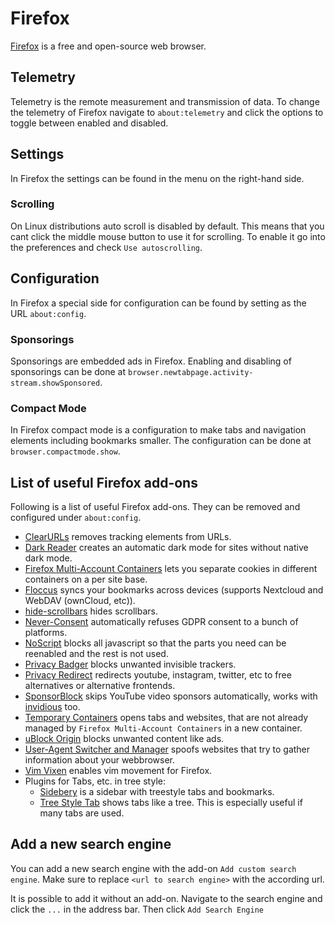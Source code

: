 # Firefox

[Firefox](https://www.mozilla.org/en-US/Firefox) is a free and open-source web
browser.

## Telemetry

Telemetry is the remote measurement and transmission of data.
To change the telemetry of Firefox navigate to `about:telemetry` and click the
options to toggle between enabled and disabled.

## Settings

In Firefox the settings can be found in the menu on the right-hand side.

### Scrolling

On Linux distributions auto scroll is disabled by default.
This means that you cant click the middle mouse button to use it for scrolling.
To enable it go into the preferences and check `Use autoscrolling`.

## Configuration

In Firefox a special side for configuration can be found by setting as the URL
`about:config`.

### Sponsorings

Sponsorings are embedded ads in Firefox.
Enabling and disabling of sponsorings can be done at
`browser.newtabpage.activity-stream.showSponsored`.

### Compact Mode

In Firefox compact mode is a configuration to make tabs and navigation elements
including bookmarks smaller.
The configuration can be done at `browser.compactmode.show`.

## List of useful Firefox add-ons

Following is a list of useful Firefox add-ons.
They can be removed and configured under `about:config`.

- [ClearURLs](https://addons.mozilla.org/en-GB/Firefox/addon/clearurls) removes
  tracking elements from URLs.
- [Dark Reader](https://addons.mozilla.org/en-GB/Firefox/addon/darkreader) creates
  an automatic dark mode for sites without native dark mode.
- [Firefox Multi-Account Containers](https://addons.mozilla.org/en-GB/Firefox/addon/multi-account-containers)
  lets you separate cookies in different containers on a per site base.
- [Floccus](https://addons.mozilla.org/en-US/Firefox/addon/floccus/) syncs your
  bookmarks across devices (supports Nextcloud and WebDAV (ownCloud, etc)).
- [hide-scrollbars](https://addons.mozilla.org/en-GB/Firefox/addon/hide-scrollbars)
  hides scrollbars.
- [Never-Consent](https://addons.mozilla.org/en-GB/Firefox/addon/never-consent)
  automatically refuses GDPR consent to a bunch of platforms.
- [NoScript](https://addons.mozilla.org/en-GB/Firefox/addon/noscript) blocks all
  javascript so that the parts you need can be reenabled and the rest is not used.
- [Privacy Badger](https://addons.mozilla.org/en-GB/Firefox/addon/privacy-badger17)
  blocks unwanted invisible trackers.
- [Privacy Redirect](https://addons.mozilla.org/en-US/Firefox/addon/privacy-redirect/)
  redirects youtube, instagram, twitter, etc to free alternatives or alternative
  frontends.
- [SponsorBlock](https://addons.mozilla.org/en-US/firefox/addon/sponsorblock/)
  skips YouTube video sponsors automatically, works with
  [invidious](./invidious.md) too.
- [Temporary Containers](https://addons.mozilla.org/en-GB/Firefox/addon/temporary-containers)
  opens tabs and websites, that are not already managed by
  `Firefox Multi-Account Containers` in a new container.
- [uBlock Origin](https://addons.mozilla.org/en-GB/Firefox/addon/ublock-origin)
  blocks unwanted content like ads.
- [User-Agent Switcher and Manager](https://addons.mozilla.org/en-GB/Firefox/addon/user-agent-string-switcher)
  spoofs websites that try to gather information about your webbrowser.
- [Vim Vixen](https://addons.mozilla.org/en-GB/Firefox/addon/vim-vixen) enables
  vim movement for Firefox.
- Plugins for Tabs, etc. in tree style:
  - [Sidebery](https://addons.mozilla.org/en-GB/Firefox/addon/sidebery)
    is a sidebar with treestyle tabs and bookmarks.
  - [Tree Style Tab](https://addons.mozilla.org/en-GB/Firefox/addon/tree-style-tab)
    shows tabs like a tree. This is especially useful if many tabs are used.

## Add a new search engine

You can add a new search engine with the add-on `Add custom search engine`.
Make sure to replace `<url to search engine>` with the according url.

It is possible to add it without an add-on.
Navigate to the search engine and click the `...` in the address bar.
Then click `Add Search Engine`
